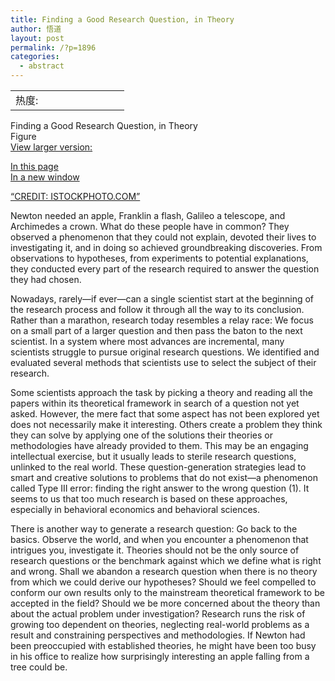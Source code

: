 ```yaml
---
title: Finding a Good Research Question, in Theory
author: 悟道
layout: post
permalink: /?p=1896
categories:
  - abstract
---
```

<table>
  <tr cellpadding=0><td>
    热度:
  </td><td cellpadding=0><img src='http://210.75.224.29/wordpress/wp-content/plugins/statpresscn/images/sun.gif' width=10 height=10 border=0 /></td><td cellpadding=0><img src='http://210.75.224.29/wordpress/wp-content/plugins/statpresscn/images/sun_dark.gif' width=10 height=10 border=0 /></td><td cellpadding=0><img src='http://210.75.224.29/wordpress/wp-content/plugins/statpresscn/images/sun_dark.gif' width=10 height=10 border=0 /></td><td cellpadding=0><img src='http://210.75.224.29/wordpress/wp-content/plugins/statpresscn/images/sun_dark.gif' width=10 height=10 border=0 /></td><td cellpadding=0><img src='http://210.75.224.29/wordpress/wp-content/plugins/statpresscn/images/sun_dark.gif' width=10 height=10 border=0 /></td></tr>
</table>

Finding a Good Research Question, in Theory  
Figure  
[View larger version:][1]

[In this page  
In a new window][1]

[&#8220;CREDIT: ISTOCKPHOTO.COM&#8221;][1]

Newton needed an apple, Franklin a flash, Galileo a telescope, and Archimedes a crown. What do these people have in common? They observed a phenomenon that they could not explain, devoted their lives to investigating it, and in doing so achieved groundbreaking discoveries. From observations to hypotheses, from experiments to potential explanations, they conducted every part of the research required to answer the question they had chosen.

Nowadays, rarely—if ever—can a single scientist start at the beginning of the research process and follow it through all the way to its conclusion. Rather than a marathon, research today resembles a relay race: We focus on a small part of a larger question and then pass the baton to the next scientist. In a system where most advances are incremental, many scientists struggle to pursue original research questions. We identified and evaluated several methods that scientists use to select the subject of their research.

Some scientists approach the task by picking a theory and reading all the papers within its theoretical framework in search of a question not yet asked. However, the mere fact that some aspect has not been explored yet does not necessarily make it interesting. Others create a problem they think they can solve by applying one of the solutions their theories or methodologies have already provided to them. This may be an engaging intellectual exercise, but it usually leads to sterile research questions, unlinked to the real world. These question-generation strategies lead to smart and creative solutions to problems that do not exist—a phenomenon called Type III error: finding the right answer to the wrong question (1). It seems to us that too much research is based on these approaches, especially in behavioral economics and behavioral sciences.

There is another way to generate a research question: Go back to the basics. Observe the world, and when you encounter a phenomenon that intrigues you, investigate it. Theories should not be the only source of research questions or the benchmark against which we define what is right and wrong. Shall we abandon a research question when there is no theory from which we could derive our hypotheses? Should we feel compelled to conform our own results only to the mainstream theoretical framework to be accepted in the field? Should we be more concerned about the theory than about the actual problem under investigation? Research runs the risk of growing too dependent on theories, neglecting real-world problems as a result and constraining perspectives and methodologies. If Newton had been preoccupied with established theories, he might have been too busy in his office to realize how surprisingly interesting an apple falling from a tree could be.

 [1]: http://www.sciencemag.org/content/335/6075/1439.1.short